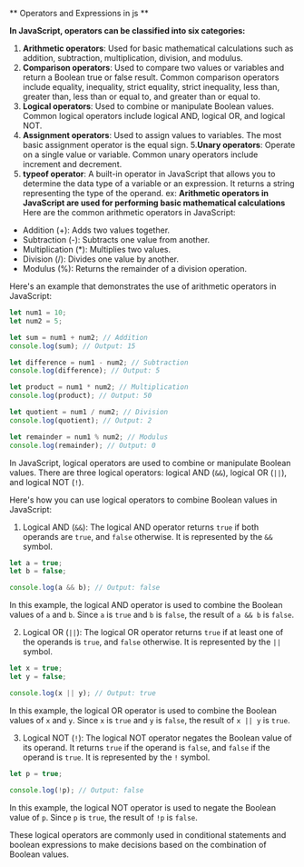 ** Operators and Expressions in js **

**In JavaScript, operators can be classified into six categories:**

1. **Arithmetic operators**: Used for basic mathematical calculations such as addition, subtraction, multiplication, division, and modulus.
2. **Comparison operators**: Used to compare two values or variables and return a Boolean true or false result. Common comparison operators include equality, inequality, strict equality, strict inequality, less than, greater than, less than or equal to, and greater than or equal to.
3. **Logical operators**: Used to combine or manipulate Boolean values. Common logical operators include logical AND, logical OR, and logical NOT.
4. **Assignment operators**: Used to assign values to variables. The most basic assignment operator is the equal sign.
5.**Unary operators**: Operate on a single value or variable. Common unary operators include increment and decrement.
6. **typeof operator**: A built-in operator in JavaScript that allows you to determine the data type of a variable or an expression. It returns a string representing the type of the operand.
   ex:
**Arithmetic operators in JavaScript are used for performing basic mathematical calculations**
Here are the common arithmetic operators in JavaScript:
- Addition (+): Adds two values together.
- Subtraction (-): Subtracts one value from another.
- Multiplication (*): Multiplies two values.
- Division (/): Divides one value by another.
- Modulus (%): Returns the remainder of a division operation.

Here's an example that demonstrates the use of arithmetic operators in JavaScript:

```javascript
let num1 = 10;
let num2 = 5;

let sum = num1 + num2; // Addition
console.log(sum); // Output: 15

let difference = num1 - num2; // Subtraction
console.log(difference); // Output: 5

let product = num1 * num2; // Multiplication
console.log(product); // Output: 50

let quotient = num1 / num2; // Division
console.log(quotient); // Output: 2

let remainder = num1 % num2; // Modulus
console.log(remainder); // Output: 0
```

In JavaScript, logical operators are used to combine or manipulate Boolean values. There are three logical operators: logical AND (`&&`), logical OR (`||`), and logical NOT (`!`).

Here's how you can use logical operators to combine Boolean values in JavaScript:

1. Logical AND (`&&`): The logical AND operator returns `true` if both operands are `true`, and `false` otherwise. It is represented by the `&&` symbol.

```javascript
let a = true;
let b = false;

console.log(a && b); // Output: false
```

In this example, the logical AND operator is used to combine the Boolean values of `a` and `b`. Since `a` is `true` and `b` is `false`, the result of `a && b` is `false`.

2. Logical OR (`||`): The logical OR operator returns `true` if at least one of the operands is `true`, and `false` otherwise. It is represented by the `||` symbol.

```javascript
let x = true;
let y = false;

console.log(x || y); // Output: true
```

In this example, the logical OR operator is used to combine the Boolean values of `x` and `y`. Since `x` is `true` and `y` is `false`, the result of `x || y` is `true`.

3. Logical NOT (`!`): The logical NOT operator negates the Boolean value of its operand. It returns `true` if the operand is `false`, and `false` if the operand is `true`. It is represented by the `!` symbol.

```javascript
let p = true;

console.log(!p); // Output: false
```

In this example, the logical NOT operator is used to negate the Boolean value of `p`. Since `p` is `true`, the result of `!p` is `false`.

These logical operators are commonly used in conditional statements and boolean expressions to make decisions based on the combination of Boolean values.

